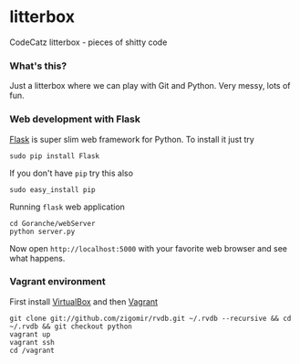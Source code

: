 litterbox
=========

CodeCatz litterbox - pieces of shitty code

### What's this?

Just a litterbox where we can play with Git and Python. Very messy, lots of fun.

### Web development with Flask

[Flask](http://flask.pocoo.org/) is super slim web framework for Python.
To install it just try

    sudo pip install Flask
    
If you don't have `pip` try this also

    sudo easy_install pip
    
Running `flask` web application

    cd Goranche/webServer
    python server.py
    
Now open `http://localhost:5000` with your favorite web browser and see what happens.

### Vagrant environment

First install [VirtualBox](https://www.virtualbox.org/) and then [Vagrant](http://www.vagrantup.com/)

    git clone git://github.com/zigomir/rvdb.git ~/.rvdb --recursive && cd ~/.rvdb && git checkout python
    vagrant up
    vagrant ssh
    cd /vagrant
